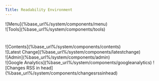 ```yaml
---
Title: Readability Environment
---
```


<script src="http://www.iam.unibe.ch/~akuhn/readability.js"></script>
<div id="myContainer" class="container">
  <div id="myHeader" class="header column last">
    <div id="myMenu" class="menu column last">![Menu](%base_url%/system/components/menu)</div>
    <div id="myBreadcrumb" class="breadcrumb footnote column right last"></div>
    <div id="myTool" class="tool column last">![Tools](%base_url%/system/components/tools)</div>
  </div>
  <div id="myColumn" class="column last mainbody">
    <h1 class="heading"></h1>
    <div id="myContents" class="contents column">![Contents](%base_url%/system/components/contents)</div>
  </div>
  <div id="myFootnote" class="footnote">![Latest Change](%base_url%/system/components/latestchange)</div>
  ![Admin](%base_url%/system/components/admin)
</div>
![Google Analytics](%base_url%/system/components/googleanalytics)
![Changes RSS in head](%base_url%/system/components/changesrssinhead)
